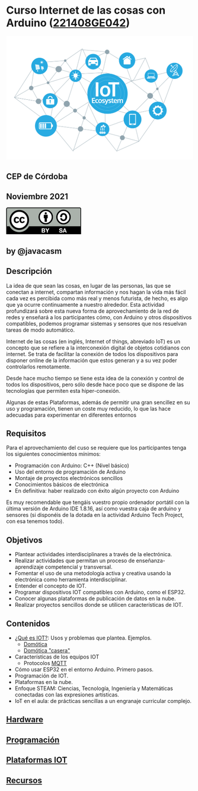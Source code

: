 # Curso Internet de las cosas con Arduino ([221408GE042](https://www.juntadeandalucia.es/educacion/secretariavirtual/consultaCEP/actividad/221408GE042/))

![](./images/iot.png)

## CEP de Córdoba

## Noviembre 2021

![Licencia](./images/LicenciaCC_peque.png)

## by @javacasm


## Descripción

La idea de que sean las cosas, en lugar de las personas, las que se conectan a internet, compartan información y nos hagan la vida más fácil cada vez es percibida como más real y menos futurista, de hecho, es algo que ya ocurre continuamente a nuestro alrededor. Esta actividad profundizará sobre esta nueva forma de aprovechamiento de la red de redes y enseñará a los participantes cómo, con Arduino y otros dispositivos compatibles, podemos programar sistemas y sensores que nos resuelvan tareas de modo automático.

Internet de las cosas (en inglés, Internet of things, abreviado IoT) es un concepto que se refiere a la interconexión digital de objetos cotidianos con internet. Se trata de facilitar la conexión de todos los dispositivos para disponer online de la información que estos generan y a su vez poder controlarlos remotamente.

Desde hace mucho tiempo se tiene esta idea de la conexión y control de todos los dispositivos, pero sólo desde hace poco que se dispone de las tecnologías que permiten esta hiper-conexión.

Algunas de estas Plataformas, además de permitir una gran sencillez en su uso y programación, tienen un coste muy reducido, lo que las hace adecuadas para experimentar en diferentes entornos

## Requisitos

Para el aprovechamiento del cuso se requiere que los participantes tenga los siguientes conocimientos mínimos:

* Programación con Arduino: C++ (Nivel básico)
* Uso del entorno de programación de Arduino
* Montaje de proyectos electrónicos sencillos
* Conocimientos básicos de electrónica
* En definitiva: haber realizado con éxito algún proyecto con Arduino

Es muy recomendable que tengáis  vuestro propio ordenador portátil con la última versión de Arduino IDE 1.8.16, así como vuestra caja de arduino y sensores (si disponéis de la dotada en la actividad Arduino Tech Project, con esa tenemos todo).

## Objetivos

* Plantear actividades interdisciplinares a través de la electrónica.
* Realizar actividades que permitan un proceso de enseñanza-aprendizaje competencial y transversal.
* Fomentar el uso de una metodología activa y creativa usando la electrónica como herramienta interdisciplinar.
* Entender el concepto de IOT.
* Programar dispositivos IOT compatibles con Arduino, como el ESP32.
* Conocer algunas plataformas de publicación de datos en la nube.
* Realizar proyectos sencillos donde se utilicen características de IOT.

## Contenidos

* [¿Qué es IOT?](./IOT.md): Usos y problemas que plantea. Ejemplos.
    * [Domótica](./Domotica.md)
    * [Domótica "casera"](./DomoticaCasera.md)
* Características de los equipos IOT
    * Protocolos [MQTT](./MQTT.md)
* Cómo usar ESP32 en el entorno Arduino. Primero pasos.
* Programación de IOT.
* Plataformas en la nube.
* Enfoque STEAM: Ciencias, Tecnología, Ingeniería y Matemáticas conectadas con las expresiones artísticas.
* IoT en el aula: de prácticas sencillas a un engranaje curricular complejo.

## [Hardware](./Hardware.md)

## [Programación](./Programacion_Arduino.md)

## [Plataformas IOT](./PlataformasIOT.md)

## [Recursos](./Recursos.md)